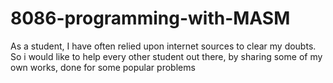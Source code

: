 # 8086-programming-with-MASM
As a student, I have often relied upon internet sources to clear my doubts. So i would like to help every other student out there, by sharing some of my own works, done for some popular problems
